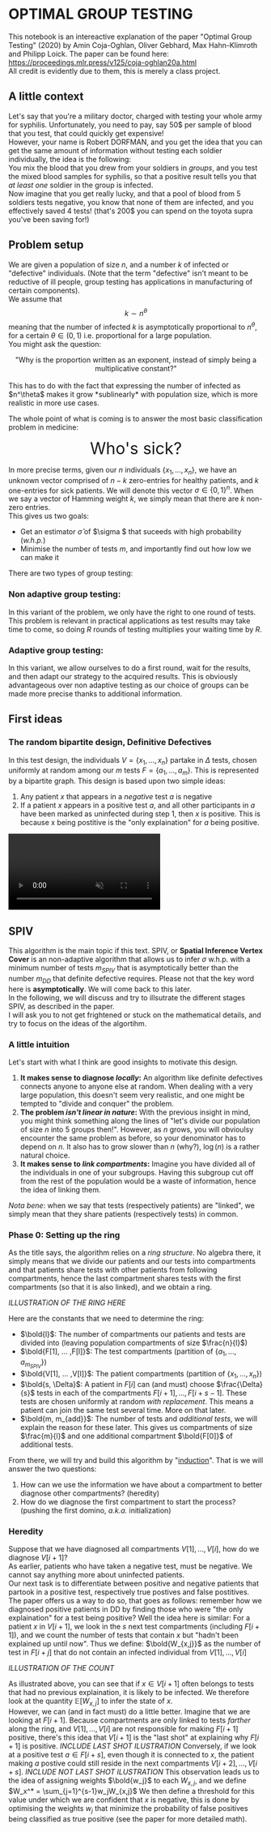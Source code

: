 # OPTIMAL GROUP TESTING

This notebook is an intereactive explanation of the paper "Optimal Group Testing" (2020) by Amin Coja-Oghlan, Oliver Gebhard, Max Hahn-Klimroth and Philipp Loick. The paper can be found here: https://proceedings.mlr.press/v125/coja-oghlan20a.html \
All credit is evidently due to them, this is merely a class project.

## A little context
Let's say that you're a military doctor, charged with testing your whole army for syphilis. Unfortunately, you need to pay, say 50\$ per sample of blood that you test, that could quickly get expensive!\
However, your name is Robert DORFMAN, and you get the idea that you can get the same amount of information without testing each soldier individually, the idea is the following:\
You mix the blood that you drew from your soldiers in *groups*, and you test the mixed blood samples for syphilis, so that a positive result tells you that *at least one* soldier in the group is infected.\
Now imagine that you get really lucky, and that a pool of blood from 5 soldiers tests negative, you know that none of them are infected, and you effectively saved 4 tests! (that's 200$ you can spend on the toyota supra you've been saving for!)

## Problem setup

We are given a population of size $n$, and a number $k$ of infected or "defective" individuals. (Note that the term "defective" isn't meant to be reductive of ill people, group testing has applications in manufacturing of certain components).\
We assume that
$$k \sim n^\theta$$
meaning that the number of infected $k$ is asymptotically proportional to $n^\theta$, for a certain $\theta \in (0,1)$ i.e. proportional for a large population.\
You might ask the question:

<center>"Why is the proportion written as an exponent, instead of simply being a multiplicative constant?"</center>

<br>
This has to do with the fact that expressing the number of infected as $n^\theta$ makes it grow *sublinearly* with population size, which is more realistic in more use cases.

The whole point of what is coming is to answer the most basic classification problem in medicine:
<center><font size="6"> Who's sick? </font></center>

In more precise terms, given our $n$ individuals $\{x_1,..., x_n \}$, we have an unknown vector comprised of $n-k$ zero-entries for healthy patients, and $k$ one-entries for sick patients. We will denote this vector $\sigma \in \{0,1\}^n$. When we say a vector of Hamming weight $k$, we simply mean that there are $k$ non-zero entries.\
This gives us two goals:
- Get an estimator $\hat{\sigma}$ of $\sigma $ that suceeds with high probability (*w.h.p.*)
- Minimise the number of tests $m$, and importantly find out how low we can make it

There are two types of group testing:

### Non adaptive group testing:
In this variant of the problem, we only have the right to one round of tests. This problem is relevant in practical applications as test results may take time to come, so doing $R$ rounds of testing multiplies your waiting time by $R$.

### Adaptive group testing:
In this variant, we allow ourselves to do a first round, wait for the results, and then adapt our strategy to the acquired results. This is obviously advantageous over non adaptive testing as our choice of groups can be made more precise thanks to additional information.

## First ideas

### The random bipartite design, Definitive Defectives
In this test design, the individuals $V = \{x_1, ..., x_n\}$ partake in $\Delta$ tests, chosen uniformly at random among our $m$ tests $F = \{a_1, ..., a_m\}$. This is represented by a bipartite graph. This design is based upon two simple ideas:
1. Any patient $x$ that appears in a *negative* test $a$ is negative
2. If a patient $x$ appears in a positive test $a$, and all other participants in $a$ have been marked as uninfected during step 1, then $x$ is positive. This is because x being postitive is the "only explaination" for $a$ being positive.


<div class="video-container">
    <video src="assets/SPIV/output.mp4" controls autoplay muted loop playsinline></video>
</div>

## SPIV

This algorithm is the main topic if this text. SPIV, or **Spatial Inference Vertex Cover** is an non-adaptive algorithm that allows us to infer $\sigma$ w.h.p. with a minimum number of tests $m_{SPIV}$ that is asymptotically better than the number $m_{DD}$ that definite defective requires. Please not that the key word here is **asymptotically**. We will come back to this later.\
In the following, we will discuss and try to illsutrate the different stages SPIV, as described in the paper.\
I will ask you to not get frightened or stuck on the mathematical details, and try to focus on the ideas of the algortihm.
### A little intuition
Let's start with what I think are good insights to motivate this design.
1. **It makes sense to diagnose _locally_:** An algorithm like definite defectives connects anyone to anyone else at random. When dealing with a very large population, this doesn't seem very realistic, and one might be tempted to "divide and conquer" the problem.
2. **The problem _isn't linear in nature_:** With the previous insight in mind, you might think something along the lines of "let's divide our population of size $n$ into 5 groups then!". However, as $n$ grows, you will obvioulsy encounter the same problem as before, so your denominator has to depend on $n$. It also has to grow slower than $n$ (why?), $\log(n)$ is a rather natural choice.
3. **It makes sense to _link compartments_:** Imagine you have divided all of the individuals in one of your subgroups. Having this subgroup cut off from the rest of the population would be a waste of information, hence the idea of linking them.

*Nota bene*: when we say that tests (respectively patients) are "linked", we simply mean that they share patients (respectively tests) in common. 

### Phase 0: Setting up the ring
As the title says, the algorithm relies on a *ring structure*. No algebra there, it simply means that we divide our patients and our tests into compartments and that patients share tests with other patients from following compartments, hence the last compartment shares tests with the first compartments (so that it is also linked), and we obtain a ring.

_ILLUSTRATiON OF THE RING HERE_

Here are the constants that we need to determine the ring:
* $\bold{l}$: The number of compartments our patients and tests are divided into (leaving population compartments of size $\frac{n}{l}$)
* $\bold{F[1], ... ,F[l]}$: The test compartments (partition of $\{a_1, ... , a_{m_{SPIV}}\}$)
* $\bold{V[1], ... ,V[l]}$: The patient compartments (partition of $\{x_1, ... , x_{n}\}$)
* $\bold{s, \Delta}$: A patient in $F[i]$  can (and must) choose $\frac{\Delta}{s}$ tests in each of the compartments $F[i+1], ..., F[i+s-1]$. These tests are chosen uniformly at random *with replacement*. This means a patient can join the same test several time. More on that later.
* $\bold{m, m_{add}}$: The number of tests and *additional tests*, we will explain the reason for these later. This gives us compartments of size $\frac{m}{l}$ and one additional compartment $\bold{F[0]}$ of additional tests.

From there, we will try and build this algorithm by "[induction](https://en.m.wikipedia.org/wiki/Mathematical_induction)". That is we will answer the two questions:
1. How can we use the information we have about a compartment to better diagnose other compartments? (heredity)
2. How do we diagnose the first compartment to start the process? (pushing the first domino, *a.k.a.* initialization)


### Heredity
Suppose that we have diagnosed all compartments $V[1], ..., V[i]$, how do we diagnose $V[i+1]$?\
As earlier, patients who have taken a negative test, must be negative. We cannot say anything more about uninfected patients.\
Our next task is to differentiate between positive and negative patients that partook in a positive test, respectively true postives and false postitives. The paper offers us a way to do so, that goes as follows: remember how we diagnosed positive patients in DD by finding those who were "the only explaination" for a test being positive? Well the idea here is similar: For a patient $x$ in $V[i+1]$, we look in the $s$ next test compartments (including $F[i+1]$), and we count the number of tests that contain $x$ but "hadn't been explained up until now".
Thus we define: $\bold{W_{x,j}}$ as the number of test in $F[i+j]$ that do not contain an infected individual from $V[1], ..., V[i]$

_ILLUSTRATION OF THE COUNT_

As illustrated above, you can see that if $x \in V[i+1]$ often belongs to tests that had no previous explaination, it is likely to be infected. We therefore look at the quantity $\mathbb{E}[W_{x,j}]$ to infer the state of $x$.\
However, we can (and in fact must) do a little better. Imagine that we are looking at $F[i+1]$. Because compartments are only linked to tests *farther* along the ring, and $V[1], ..., V[i]$ are not responsible for making $F[i+1]$ positive,  there's this idea that $V[i+1]$ is the "last shot" at explaining why $F[i+1]$ is positive.
_INCLUDE LAST SHOT ILUSTRATION_
Conversely, if we look at a positive test $a \in F[i+s]$, even though it is connected to $x$, the patient making $a$ postive could still reside in the next compartments $V[i+2], ..., V[i+s]$.
_INCLUDE NOT LAST SHOT ILUSTRATION_
This observation leads us to the idea of assigning weights $\bold{w_j}$ to each $W_{x,j}$, and we define $W_x^* = \sum_{j=1}^{s-1}w_jW_{x,j}$ We then define a threshold for this value under which we are confident that $x$ is negative, this is done by optimising the weights $w_j$ that minimize the probability of false positives being classified as true positive (see the paper for more detailed math).
